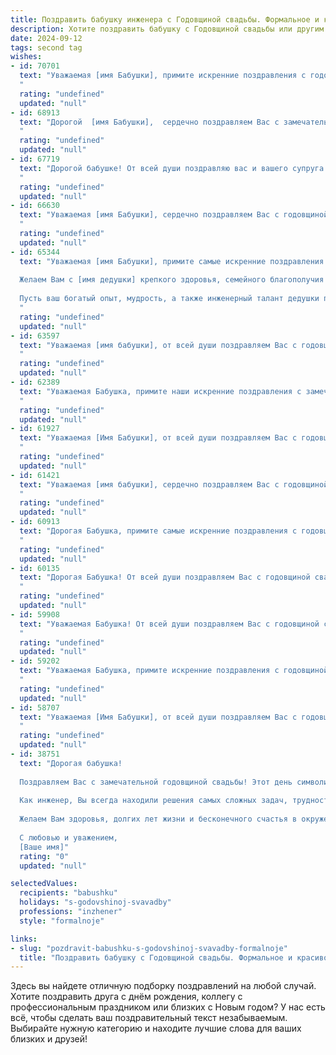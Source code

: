 ```yaml
---
title: Поздравить бабушку инженера с Годовщиной свадьбы. Формальное и красивое
description: Хотите поздравить бабушку с Годовщиной свадьбы или другим праздником? Наш ИИ создаст незабываемое поздравление, а вы обязательно выделитесь среди других.  
date: 2024-09-12
tags: second tag
wishes:
- id: 70701
  text: "Уважаемая [имя Бабушки], примите искренние поздравления с годовщиной свадьбы! Желаем Вам и Вашему мужу крепкого здоровья, семейного благополучия и долгих лет жизни, наполненных любовью и радостью. Пусть ваша жизнь будет такой же прочной и надежной, как инженерные конструкции, которые Вы создавали на протяжении своей долгой и плодотворной жизни.
  "
  rating: "undefined"
  updated: "null"
- id: 68913
  text: "Дорогой  [имя Бабушки],  сердечно поздравляем Вас с замечательной годовщиной свадьбы! Желаем Вам крепкого здоровья, долгих лет жизни, семейного благополучия. Пусть ваша любовь остаётся такой же яркой и чистой, как в день вашей свадьбы!
  "
  rating: "undefined"
  updated: "null"
- id: 67719
  text: "Дорогой бабушке! От всей души поздравляю вас и вашего супруга с замечательной годовщиной свадьбы! Желаю вам крепкого здоровья, семейного благополучия и долгих лет, наполненных любовью, радостью и взаимным уважением. Вы – пример крепкой и счастливой семьи, а ваш жизненный опыт, мудрость и талант инженера всегда будут вдохновлять нас!
  "
  rating: "undefined"
  updated: "null"
- id: 66630
  text: "Уважаемая [имя Бабушки], сердечно поздравляем Вас с годовщиной свадьбы! Желаем Вам крепкого здоровья, долгих лет жизни, семейного благополучия и  неиссякаемой любви! Пусть Ваш жизненный путь и впредь будет полон радости, тепла, и  взаимопонимания!
  "
  rating: "undefined"
  updated: "null"
- id: 65344
  text: "Уважаемая [имя Бабушки], примите самые искренние поздравления с годовщиной свадьбы!
  
  Желаем Вам с [имя дедушки] крепкого здоровья, семейного благополучия и долгих лет совместной жизни, наполненных любовью, взаимопониманием и радостью!
  
  Пусть ваш богатый опыт, мудрость, а также инженерный талант дедушки продолжают вдохновлять и радовать вас!
  "
  rating: "undefined"
  updated: "null"
- id: 63597
  text: "Уважаемая [имя бабушки], от всей души поздравляем Вас с годовщиной свадьбы! Желаем Вам крепкого здоровья, семейного благополучия и долгих лет жизни, наполненных радостью и любовью. Пусть ваша совместная жизнь, как и ваш профессиональный путь инженера, будет полна ярких достижений и побед!
  "
  rating: "undefined"
  updated: "null"
- id: 62389
  text: "Уважаемая Бабушка, примите наши искренние поздравления с замечательной годовщиной свадьбы! Желаем Вам крепкого здоровья, семейного счастья и благополучия. Пусть ваш богатый жизненный опыт, мудрость и инженерный талант всегда будут источником вдохновения для Вас и Вашей семьи.
  "
  rating: "undefined"
  updated: "null"
- id: 61927
  text: "Уважаемая [Имя Бабушки], от всей души поздравляем Вас с годовщиной свадьбы! Желаем Вам, чтобы Ваша любовь и крепкая семья были для Вас источником радости и вдохновения на долгие годы! Пусть Ваш опыт и мудрость инженера всегда помогают Вам строить светлое будущее!
  "
  rating: "undefined"
  updated: "null"
- id: 61421
  text: "Уважаемая [имя бабушки], сердечно поздравляем Вас с годовщиной свадьбы! Желаем Вам крепкого здоровья, семейного благополучия, радости и любви на долгие годы. Пусть жизненный путь, пройденный рука об руку с любимым человеком, остаётся светлым и счастливым!
  "
  rating: "undefined"
  updated: "null"
- id: 60913
  text: "Дорогая Бабушка, примите самые искренние поздравления с годовщиной Вашей свадьбы! Желаем Вам крепкого здоровья, семейного благополучия и долгих, счастливых лет, полных любви и взаимопонимания. Пусть Ваша жизнь, подобно Вашим инженерным проектам, будет полна точности, надежности и стабильности!
  "
  rating: "undefined"
  updated: "null"
- id: 60135
  text: "Дорогая Бабушка! От всей души поздравляем Вас с годовщиной свадьбы! Желаем Вам крепкого здоровья, семейного благополучия и долгих лет счастливой жизни. Пусть Ваша любовь и верность всегда будут примером для всех нас!
  "
  rating: "undefined"
  updated: "null"
- id: 59908
  text: "Уважаемая Бабушка! От всей души поздравляем Вас с годовщиной свадьбы! Желаем крепкого здоровья, семейного счастья и благополучия. Пусть ваша жизнь, как блестящий инженерный проект, будет полна гармонии, стабильности и радости!
  "
  rating: "undefined"
  updated: "null"
- id: 59202
  text: "Уважаемая Бабушка, примите искренние поздравления с годовщиной Вашей свадьбы! Желаем Вам и Вашему супругу долгих лет совместной жизни, наполненных любовью, счастьем и благополучием. Пусть Ваш инженерный талант и мудрость продолжают вдохновлять и радовать близких.
  "
  rating: "undefined"
  updated: "null"
- id: 58707
  text: "Уважаемая [Имя Бабушки], от всей души поздравляем Вас с годовщиной свадьбы! Желаем Вам крепкого здоровья, семейного благополучия и долгих лет жизни, наполненных любовью и счастьем. Пусть ваша инженерная смекалка и преданность друг другу продолжают вдохновлять и радовать Вас!
  "
  rating: "undefined"
  updated: "null"
- id: 38751
  text: "Дорогая бабушка!
  
  Поздравляем Вас с замечательной годовщиной свадьбы! Этот день символизирует не только годы, прожитые в любви и заботе, но и безграничное счастье, которое Вы создали вместе. Вашей мудрости и умению достигать гармонии в семье можно только позавидовать.
  
  Как инженер, Вы всегда находили решения самых сложных задач, трудности жизни преодолевая с таким же вдохновением и целеустремленностью, как в своей профессии. Ваши навыки и терпение делают вас не только прекрасным специалистом, но и удивительной бабушкой, поддерживающей всех нас своим теплом и добротой.
  
  Желаем Вам здоровья, долгих лет жизни и бесконечного счастья в окружении близких. Пусть каждый новый день дарит радость, а семейное благополучие всегда согревает Ваше сердце.
  
  С любовью и уважением,
  [Ваше имя]"
  rating: "0"
  updated: "null"

selectedValues:
  recipients: "babushku"
  holidays: "s-godovshinoj-svavadby"
  professions: "inzhener"
  style: "formalnoje"

links:
- slug: "pozdravit-babushku-s-godovshinoj-svavadby-formalnoje"
  title: "Поздравить бабушку с Годовщиной свадьбы. Формальное и красивое"
---
```


Здесь вы найдете отличную подборку поздравлений на любой случай. 
Хотите поздравить друга с днём рождения, коллегу с профессиональным праздником или близких с Новым годом? У нас есть всё, чтобы сделать ваш поздравительный текст незабываемым. Выбирайте нужную категорию и находите лучшие слова для ваших близких и друзей!
